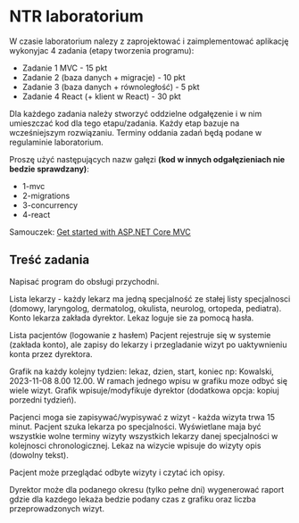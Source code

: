 # NTR laboratorium

W czasie laboratorium nalezy z zaprojektować i zaimplementować aplikację wykonyjac 4 zadania (etapy tworzenia programu): 

* Zadanie 1 MVC - 15 pkt
* Zadanie 2 (baza danych + migracje) - 10 pkt
* Zadanie 3 (baza danych + równoległość) - 5 pkt
* Zadanie 4 React (+ klient w React) - 30 pkt

Dla każdego zadania należy stworzyć oddzielne odgałęzenie i w nim umieszczać kod dla tego etapu/zadania. Każdy etap bazuje na wcześniejszym rozwiązaniu. Terminy oddania zadań będą podane w regulaminie laboratorium.

Proszę użyć następujących nazw gałęzi **(kod w innych odgałęzieniach nie bedzie sprawdzany)**:
* 1-mvc
* 2-migrations
* 3-concurrency
* 4-react

Samouczek: [Get started with ASP.NET Core MVC](https://learn.microsoft.com/en-us/aspnet/core/tutorials/first-mvc-app/start-mvc?view=aspnetcore-6.0&tabs=visual-studio)

## Treść zadania

Napisać program do obsługi przychodni.

Lista lekarzy - każdy lekarz ma jedną specjalność ze stałej listy specjalnosci (domowy, laryngolog, dermatolog, okulista, neurolog, ortopeda, pediatra).
Konto lekarza zakłada dyrektor.
Lekaz loguje sie za pomocą hasła.

Lista pacjentów (logowanie z hasłem)
Pacjent rejestruje się w systemie (zakłada konto), ale zapisy do lekarzy i przegladanie wizyt po uaktywnieniu konta przez dyrektora.


Grafik na każdy kolejny tydzien: lekaz, dzien, start, koniec  np: Kowalski, 2023-11-08 8.00 12.00. W ramach jednego wpisu w grafiku moze odbyć się wiele wizyt.
Grafik wpisuje/modyfikuje dyrektor (dodatkowa opcja: kopiuj porzedni tydzień).

Pacjenci moga sie zapisywać/wypisywać z wizyt - każda wizyta trwa 15 minut. Pacjent szuka lekarza po specjalności. Wyświetlane maja być wszystkie wolne terminy wizyty wszystkich lekarzy danej specjalności w kolejnosci chronologicznej.
Lekaz na wizycie wpisuje do wizyty opis (dowolny tekst).

Pacjent może przeglądać odbyte wizyty i czytać ich opisy.

Dyrektor może dla podanego okresu (tylko pełne dni) wygenerować raport gdzie dla kazdego lekaża bedzie podany czas z grafiku oraz liczba przeprowadzonych wizyt.